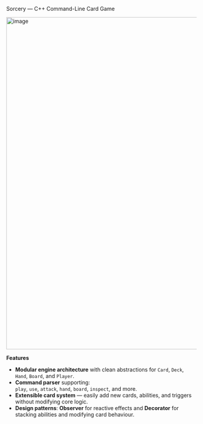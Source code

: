 Sorcery — C++ Command-Line Card Game

<img width="1520" height="880" alt="image" src="https://github.com/user-attachments/assets/582bdf56-b0cf-4e94-b438-4cf049fdfc8e" />

**Features**

- **Modular engine architecture** with clean abstractions for `Card`, `Deck`, `Hand`, `Board`, and `Player`.
- **Command parser** supporting:  
  `play`, `use`, `attack`, `hand`, `board`, `inspect`, and more.
- **Extensible card system** — easily add new cards, abilities, and triggers without modifying core logic.
- **Design patterns**: **Observer** for reactive effects and **Decorator** for stacking abilities and modifying card behaviour.
